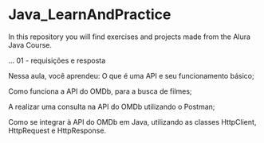 # Java_LearnAndPractice
In this repository you will find exercises and projects made from the Alura Java Course.

... 01 - requisições e resposta

Nessa aula, você aprendeu:
O que é uma API e seu funcionamento básico;

Como funciona a API do OMDb, para a busca de filmes;

A realizar uma consulta na API do OMDb utilizando o Postman;

Como se integrar à API do OMDb em Java, utilizando as classes HttpClient, HttpRequest e HttpResponse.